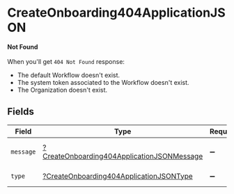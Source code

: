 # CreateOnboarding404ApplicationJSON

**Not Found**\
\
When you'll get `404 Not Found` response:
- The default Workflow doesn't exist.
- The system token associated to the Workflow doesn't exist.
- The Organization doesn't exist.



## Fields

| Field                                                                                                              | Type                                                                                                               | Required                                                                                                           | Description                                                                                                        | Example                                                                                                            |
| ------------------------------------------------------------------------------------------------------------------ | ------------------------------------------------------------------------------------------------------------------ | ------------------------------------------------------------------------------------------------------------------ | ------------------------------------------------------------------------------------------------------------------ | ------------------------------------------------------------------------------------------------------------------ |
| `message`                                                                                                          | [?CreateOnboarding404ApplicationJSONMessage](../../models/operations/CreateOnboarding404ApplicationJSONMessage.md) | :heavy_minus_sign:                                                                                                 | Error Message.                                                                                                     | Onboarding Workflow Not Found                                                                                      |
| `type`                                                                                                             | [?CreateOnboarding404ApplicationJSONType](../../models/operations/CreateOnboarding404ApplicationJSONType.md)       | :heavy_minus_sign:                                                                                                 | Format Type.                                                                                                       | not-found                                                                                                          |